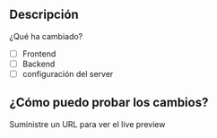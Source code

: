 ## Descripción
¿Qué ha cambiado?

- [ ] Frontend
- [ ] Backend
- [ ] configuración del server

## ¿Cómo puedo probar los cambios?
Suministre un URL para ver el live preview

